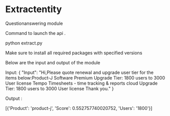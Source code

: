 # Extractentity
Questionanswering module

Command to launch the api .

  python extract.py

Make sure to install all required packages with specified versions

Below are the input and output of the module

Input:
{
    "Input": "Hi,Please quote renewal and upgrade user tier for the items below:Product-J Software Premium Upgrade Tier: 1800 users to 3000 User license Tempo Timesheets - time tracking & reports cloud Upgrade Tier: 1800 users to 3000 User license Thank you."
}


Output : 

[{'Product': 'product-j', 'Score': 0.552757740020752, 'Users': '1800'}]
